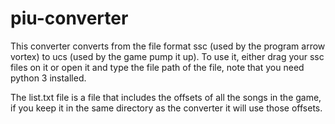 # piu-converter
This converter converts from the file format ssc (used by the program arrow vortex) to ucs (used by the game pump it up). 
To use it, either drag your ssc files on it or open it and type the file path of the file, note that you need python 3 installed. 

The list.txt file is a file that includes the offsets of all the songs in the game, if you keep it in the same directory as the converter it will use those offsets. 

